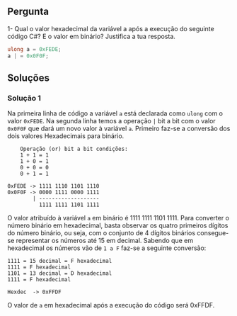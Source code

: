 ## Pergunta

1- Qual o valor hexadecimal da variável a após a execução do seguinte código
C#? E o valor em binário? Justifica a tua resposta.

```cs
ulong a = 0xFEDE;
a | = 0x0F0F;
```

## Soluções

### Solução 1

Na primeira linha de código a variável `a` está declarada como `ulong` com o
valor `0xFEDE`.
Na segunda linha temos a operação `|` bit a bit com o valor `0x0F0F` que dará
um novo valor à variável `a`. Primeiro faz-se a conversão dos dois valores
Hexadecimais para binário.

```text
	Operação (or) bit a bit condições:
	1 + 1 = 1
	1 + 0 = 1
	0 + 0 = 0
	0 + 1 = 1

0xFEDE -> 1111 1110 1101 1110
0x0F0F -> 0000 1111 0000 1111
        | -------------------
          1111 1111 1101 1111
```

O valor atribuído à variável `a` em binário é 1111 1111 1101 1111.
Para converter o número binário em hexadecimal, basta observar os quatro
primeiros dígitos do número binário, ou seja, com o conjunto de 4 dígitos
binários consegue-se representar os números até 15 em decimal.
Sabendo que em hexadecimal os números vão de `1 a F` faz-se a seguinte
conversão:

```text
1111 = 15 decimal = F hexadecimal
1111 = F hexadecimal
1101 = 13 decimal = D hexadecimal
1111 = F hexadecimal

Hexdec	-> 0xFFDF
```

O valor de `a` em hexadecimal após a execução do código será 0xFFDF.